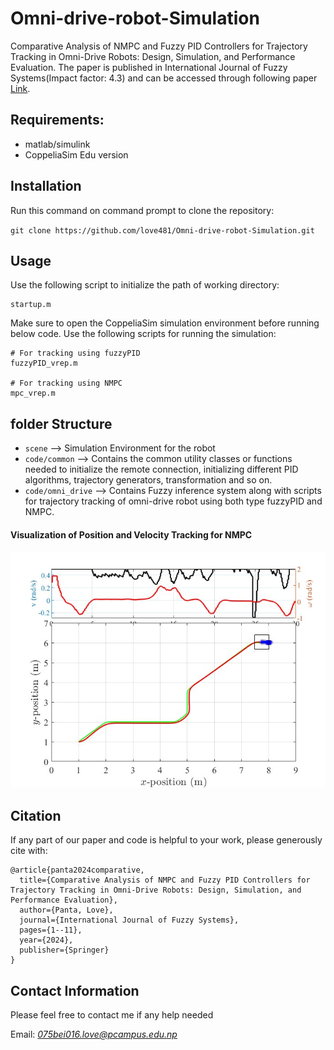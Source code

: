 # Omni-drive-robot-Simulation
Comparative Analysis of NMPC and Fuzzy PID Controllers for Trajectory Tracking in Omni-Drive Robots: Design, Simulation, and Performance Evaluation. The paper is published in International Journal of Fuzzy Systems(Impact factor: 4.3) and can be accessed through following paper [Link](https://link.springer.com/epdf/10.1007/s40815-024-01866-1?sharing_token=UqRV1iw394HkW4Uus6O2PPe4RwlQNchNByi7wbcMAY63Ddx6UAxg0RirbbSdagrpLFM3IDU7k2ClLXEIKxylGmmP2vkoUkUDJSyi9N9MytUAKpoc_gEcJkTQJAzTdkJYOm1Wk_5uNma2AoA6TpDJJi1IgSkAexuFkMK0Iv2qEoI%3D).

## Requirements:
* matlab/simulink
* CoppeliaSim Edu version

## Installation
Run this command on command prompt to clone the repository:

`git clone https://github.com/love481/Omni-drive-robot-Simulation.git`


## Usage
Use the following script to initialize the path of working directory:
```
startup.m
```

Make sure to open the CoppeliaSim simulation environment before running below code.
Use the following scripts for running the simulation:
```
# For tracking using fuzzyPID
fuzzyPID_vrep.m

# For tracking using NMPC
mpc_vrep.m

```

## folder Structure
* `scene` --> Simulation Environment for the robot
* `code/common` --> Contains the common utility classes or functions needed to initialize the remote connection, initializing different PID algorithms, trajectory generators, transformation and so on.
* `code/omni_drive` --> Contains Fuzzy inference system along with scripts for trajectory tracking of omni-drive robot using both type fuzzyPID and NMPC.


#### Visualization of Position and Velocity Tracking for NMPC
![Non-linear Model predictive controller](mpc_trajectory.jpg)

## Citation
If any part of our paper and code is helpful to your work, please generously cite with:
```
@article{panta2024comparative,
  title={Comparative Analysis of NMPC and Fuzzy PID Controllers for Trajectory Tracking in Omni-Drive Robots: Design, Simulation, and Performance Evaluation},
  author={Panta, Love},
  journal={International Journal of Fuzzy Systems},
  pages={1--11},
  year={2024},
  publisher={Springer}
}
```

## Contact Information
Please feel free to contact me if any help needed

Email: *075bei016.love@pcampus.edu.np*

